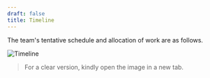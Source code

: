 ```yaml
---
draft: false
title: Timeline
---
```


The team's tentative schedule and allocation of work are as follows.

![Timeline](/img/timeline.png)
> For a clear version, kindly open the image in a new tab.

